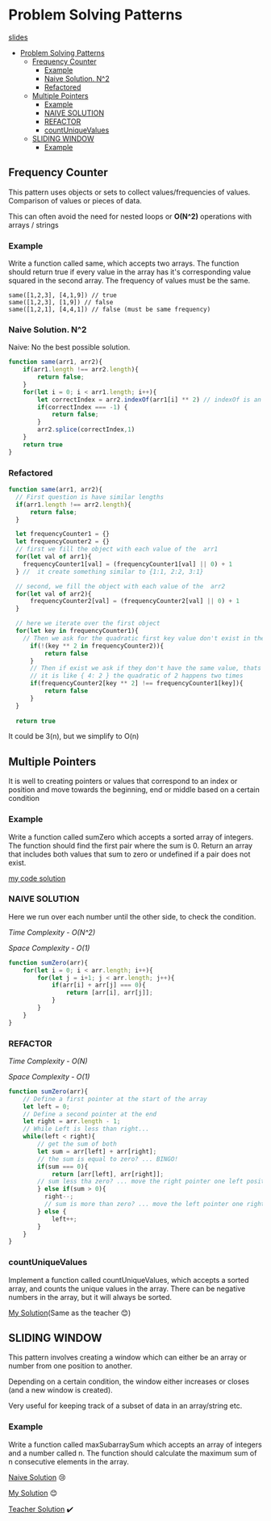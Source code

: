 # Problem Solving Patterns

[slides](https://cs.slides.com/colt_steele/problem-solving-patterns)

- [Problem Solving Patterns](#problem-solving-patterns)
  - [Frequency Counter](#frequency-counter)
    - [Example](#example)
    - [Naive Solution. N^2](#naive-solution-n2)
    - [Refactored](#refactored)
  - [Multiple Pointers](#multiple-pointers)
    - [Example](#example-1)
    - [NAIVE SOLUTION](#naive-solution)
    - [REFACTOR](#refactor)
    - [countUniqueValues](#countuniquevalues)
  - [SLIDING WINDOW](#sliding-window)
    - [Example](#example-2)

## Frequency Counter

This pattern uses objects or sets to collect values/frequencies of values. Comparison of values or pieces of data.

This can often avoid the need for nested loops or **O(N^2)** operations with arrays / strings

### Example

Write a function called same, which accepts two arrays.
The function should return true if every value in the array has it's corresponding value squared in the second array.
The frequency of values must be the same.

```
same([1,2,3], [4,1,9]) // true
same([1,2,3], [1,9]) // false
same([1,2,1], [4,4,1]) // false (must be same frequency)
```
### Naive Solution. N^2

Naive: No the best possible solution.

```js
function same(arr1, arr2){
    if(arr1.length !== arr2.length){
        return false;
    }
    for(let i = 0; i < arr1.length; i++){
        let correctIndex = arr2.indexOf(arr1[i] ** 2) // indexOf is an other loop
        if(correctIndex === -1) {
            return false;
        }
        arr2.splice(correctIndex,1)
    }
    return true
}
```

### Refactored

```js
function same(arr1, arr2){
  // First question is have similar lengths
  if(arr1.length !== arr2.length){
      return false;
  }

  let frequencyCounter1 = {}
  let frequencyCounter2 = {}
  // first we fill the object with each value of the  arr1
  for(let val of arr1){
    frequencyCounter1[val] = (frequencyCounter1[val] || 0) + 1
  } //  it create something similar to {1:1, 2:2, 3:1}

  // second, we fill the object with each value of the  arr2
  for(let val of arr2){
      frequencyCounter2[val] = (frequencyCounter2[val] || 0) + 1        
  }

  // here we iterate over the first object
  for(let key in frequencyCounter1){
    // Then we ask for the quadratic first key value don't exist in the second object
      if(!(key ** 2 in frequencyCounter2)){
          return false
      }
      // Then if exist we ask if they don't have the same value, thats means we count two, or three or n times the same key(number).
      // it is like { 4: 2 } the quadratic of 2 happens two times
      if(frequencyCounter2[key ** 2] !== frequencyCounter1[key]){
          return false
      }
  }
  
  return true
```

It could be 3(n), but we simplify to O(n)

## Multiple Pointers

It is well to creating pointers or values that correspond to an index or position and move towards the beginning, end or middle based on a certain condition

### Example

Write a function called sumZero which accepts a sorted array of integers. The function should find the first pair where the sum is 0. Return an array that includes both values that sum to zero or undefined if a pair does not exist.

[my code solution](../CourseExercises/MultiplePointers/SumZero.js)

### NAIVE SOLUTION

Here we run over each number until the other side, to check the condition.

*Time Complexity - O(N^2)*

*Space Complexity - O(1)*

```js
function sumZero(arr){
    for(let i = 0; i < arr.length; i++){
        for(let j = i+1; j < arr.length; j++){
            if(arr[i] + arr[j] === 0){
                return [arr[i], arr[j]];
            }
        }
    }
}
```

### REFACTOR

*Time Complexity - O(N)*

*Space Complexity - O(1)*

```js
function sumZero(arr){
    // Define a first pointer at the start of the array
    let left = 0;
    // Define a second pointer at the end
    let right = arr.length - 1;
    // While Left is less than right...
    while(left < right){ 
        // get the sum of both
        let sum = arr[left] + arr[right];
        // the sum is equal to zero? ... BINGO!
        if(sum === 0){
            return [arr[left], arr[right]];
        // sum less tha zero? ... move the right pointer one left position
        } else if(sum > 0){
          right--;
          // sum is more than zero? ... move the left pointer one right position
        } else {
            left++;
        }
    }
}
```

### countUniqueValues

Implement a function called countUniqueValues, which accepts a sorted array, and counts the unique values in the array. There can be negative numbers in the array, but it will always be sorted.

[My Solution](./../CourseExercises/MultiplePointers/UniqueValues.js)(Same as the teacher 😊)

## SLIDING WINDOW

This pattern involves creating a window which can either be an array or number from one position to another.

Depending on a certain condition, the window either increases or closes (and a new window is created).

Very useful for keeping track of a subset of data in an array/string etc.

### Example

Write a function called maxSubarraySum which accepts an array of integers and a number called n. The function should calculate the maximum sum of n consecutive elements in the array.

[Naive Solution](./../CourseExercises/SlidingWindow/naiveMaxSubarraySum.js) 😢 

[My Solution](./../CourseExercises/MultiplePointers/UniqueValues.js) 😊

[Teacher Solution](./../CourseExercises/MultiplePointers/UniqueValues.js) ✔️